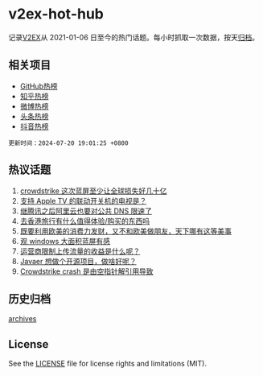 # v2ex-hot-hub

 记录[V2EX](https://www.v2ex.com/)从 2021-01-06 日至今的热门话题。每小时抓取一次数据，按天[归档](archives)。
 
 ## 相关项目

- [GitHub热榜](https://github.com/it985/github-hot-hub)
- [知乎热榜](https://github.com/it985/zhihu-hot-hub)
- [微博热榜](https://github.com/it985/weibo-hot-hub)
- [头条热榜](https://github.com/it985/toutiao-hot-hub)
- [抖音热榜](https://github.com/it985/douyin-hot-hub)


 `更新时间：2024-07-20 19:01:25 +0800`

## 热议话题

1. [crowdstrike 这次蓝屏至少让全球损失好几十亿](https://www.v2ex.com/t/1058707)
1. [支持 Apple TV 的联动开关机的电视是？](https://www.v2ex.com/t/1058681)
1. [继腾讯之后阿里云也要对公共 DNS 限速了](https://www.v2ex.com/t/1058732)
1. [去香港旅行有什么值得体验/购买的东西吗](https://www.v2ex.com/t/1058746)
1. [既要利用欧美的消费力发财，又不和欧美做朋友，天下哪有这等美事](https://www.v2ex.com/t/1058810)
1. [观 windows 大面积蓝屏有感](https://www.v2ex.com/t/1058716)
1. [运营商限制上传流量的收益是什么呢？](https://www.v2ex.com/t/1058674)
1. [Javaer 想做个开源项目，做啥好呢？](https://www.v2ex.com/t/1058722)
1. [Crowdstrike crash 是由空指针解引用导致](https://www.v2ex.com/t/1058738)

## 历史归档

[archives](archives)

## License

See the [LICENSE](LICENSE) file for license rights and limitations (MIT).
